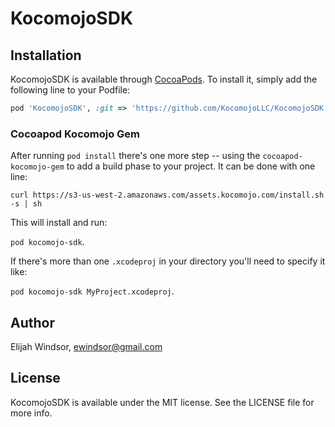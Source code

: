 # KocomojoSDK

## Installation

KocomojoSDK is available through [CocoaPods](http://cocoapods.org). To install
it, simply add the following line to your Podfile:

```ruby
pod 'KocomojoSDK', :git => 'https://github.com/KocomojoLLC/KocomojoSDK'
```

### Cocoapod Kocomojo Gem

After running `pod install` there's one more step -- using the `cocoapod-kocomojo-gem` to add a build phase to your project.  It can be done with one line: 

`curl https://s3-us-west-2.amazonaws.com/assets.kocomojo.com/install.sh -s | sh`

This will install and run:

`pod kocomojo-sdk`.  

If there's more than one `.xcodeproj` in your directory you'll need to specify it like: 

`pod kocomojo-sdk MyProject.xcodeproj`.


## Author

Elijah Windsor, ewindsor@gmail.com

## License

KocomojoSDK is available under the MIT license. See the LICENSE file for more info.
